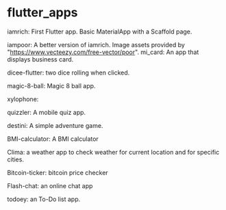 # flutter_apps
iamrich: First Flutter app. Basic MaterialApp with a Scaffold page.

iampoor: A better version of iamrich. Image assets provided by "https://www.vecteezy.com/free-vector/poor".
mi_card: An app that displays business card.

dicee-flutter: two dice rolling when clicked. 

magic-8-ball: Magic 8 ball app.

xylophone: 

quizzler: A mobile quiz app.

destini: A simple adventure game.

BMI-calculator: A BMI calculator

Clima: a weather app to check weather for current location and for specific cities.

Bitcoin-ticker: bitcoin price checker

Flash-chat: an online chat app

todoey: an To-Do list app.
